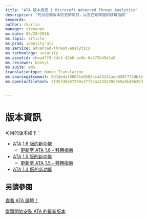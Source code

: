 ```yaml
---
title: "ATA 版本資訊 | Microsoft Advanced Threat Analytics"
description: "列出每個版本的更新項目，以及已知問題和移轉指南"
keywords: 
author: rkarlin
manager: stevenpo
ms.date: 04/28/2016
ms.topic: article
ms.prod: identity-ata
ms.service: advanced-threat-analytics
ms.technology: security
ms.assetid: cbea47f9-34c1-42b6-ae9e-6a472b49e1a5
ms.reviewer: bennyl
ms.suite: ems
translationtype: Human Translation
ms.sourcegitcommit: 8d1dedaf86031e8585cca23241aead58f7f3db4e
ms.openlocfilehash: 2f35fd0267299a17f54a123d239d965a4b40b26d


---
```


# 版本資訊
可用的版本如下︰

- [ATA 1.6 版的新功能](whats-new-version-1.6.md)
   - [更新至 ATA 1.6 - 移轉指南](/advanced-threat-analytics/understand-explore/ata-update-1.6-migration-guide)
- [ATA 1.5 版的新功能](whats-new-version-1.5.md)
   - [更新至 ATA 1.5 - 移轉指南](/advanced-threat-analytics/understand-explore/ata-update-1.5-migration-guide)
- [ATA 1.4 版的新功能](whats-new-version-1.4.md)

## 另請參閱
[查看 ATA 論壇！](https://social.technet.microsoft.com/Forums/security/home?forum=mata)

[從頭開始安裝 ATA 的最新版本](/advanced-threat-analytics/deploy-use/install-ata)



<!--HONumber=Jun16_HO4-->



